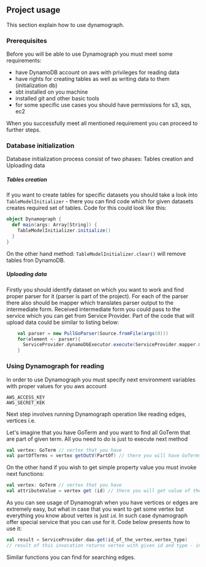 ## Project usage

This section explain how to use dynamograph.

### Prerequisites

Before you will be able to use Dynamograph you must meet some requirements:
- have DynamoDB account on aws with privileges for  reading data
- have rights for creating tables as well as writing data to them (initialization db)
- sbt installed on you machine
- installed git and other basic tools
- for some specific use cases you should have permissions for s3, sqs, ec2

When you successfully meet all mentioned requirement you can proceed to further steps.

### Database initialization

Database initialization process consist of two phases: Tables creation and Uploading data

##### Tables creation

If you want to create tables for specific datasets you should take a look into `TableModelInitializer` - there you can find code which for given datasets creates required set of tables.
Code for this could look like this:
```scala
object Dynamograph {
  def main(args: Array[String]) {
    TableModelInitializer.initialize()
  }
}
```

On the other hand method: `TableModelInitializer.clear()` will remove tables fron DynamoDB.

##### Uploading data

Firstly you should identify dataset on which you want to work and find proper parser for it (parser is part of the project). For each of the parser there also should be mapper which translates parser output to the intermediate form.
Received intermediate form you could pass to the service which you can get from Service Provider.
Part of the code that will upload data could be similar to listing below:
```scala
    val parser = new PullGoParser(Source.fromFile(args(0)))
    for(element <- parser){
      ServiceProvider.dynamoDbExecutor.execute(ServiceProvider.mapper.map(element))
    }
```

### Using Dynamograph for reading

In order to use Dynamograph you must specify next environment variables with proper values for you aws account
 ```
 AWS_ACCESS_KEY 
 AWS_SECRET_KEK
 ```
 Next step involves running Dynamograph operation like reading edges, vertices i.e.

 Let's imagine that you have GoTerm and you want to find all GoTerm that are part of given term. All you need to do is just to execute next method
 ```scala
 val vertex: GoTerm // vertex that you have
 val partOfTerms = vertex getOutV(PartOf) // there you will have GoTerms that are part of vertex GoTerm
 ```
 On the other hand if you wish to get simple property value you must invoke next functions:
 ```scala
 val vertex: GoTerm // vertex that you have
 val attributeValue = vertex get (id) // there you will get value of the id attribute 
 ```
 As you can see usage of Dynamograh when you have vertices or edges are extremely easy, but what in case that you want to get some vertex but everything you know about vertex is just `id`.
 In such case dynamograph offer special service that you can use for it. Code below presents how to use it:
 ```scala
 val result = ServiceProvider.dao.get(id_of_the_vertex,vertex_type) 
 // result of this invocation returns vertex with given id and type - in case of success otherwise exception
 ```
 Similar functions you can find for searching edges.





